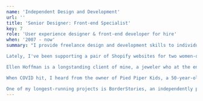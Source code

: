 ```yaml
---
name: 'Independent Design and Development'
url: ''
title: 'Senior Designer: Front-end Specialist'
key: 7
role: 'User experience designer & front-end developer for hire'
when: '2007 - now'
summary: "I provide freelance design and development skills to individuals, small businesses, and agencies.

Lately, I've been supporting a pair of Shopify websites for two women-owned small businesses with very different sets of needs.

Ellen Hoffman is a longstanding client of mine, a jeweler who at the end of 2019 decided to move off the Wordpress e-commerce platform I'd set up in 2015 to Shopify, looking to ease the back-end management of her business, Ellen Hoffman Designs.

When COVID hit, I heard from the owner of Pied Piper Kids, a 50-year-old brick and mortar children's store in Baltimore, MD. Facing the possibility of losing her business when the city shut down, she wanted to replace her decade-old webpage with a Shopify storefront. We were able to launch her store inside three weeks, and it remains online even as her brick-and-mortar has reopened.

One of my longest-running projects is BorderStories, an independently produced documentary series that launched in 2008 and remains online. In 2017, I pulled down the original, Flash-based site I'd built while traveling with the documentary team and replaced it with a much more lightweight site that houses the YouTube cut of the documentary."
---
```

